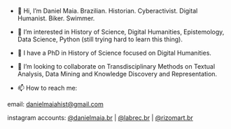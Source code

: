 - 👋 Hi, I’m Daniel Maia. Brazilian. Historian. Cyberactivist. Digital Humanist. Biker. Swimmer. 
- 👀 I’m interested in History of Science, Digital Humanities, Epistemology, Data Science, Python (still trying hard to learn this thing). 
- 🌱 I have a PhD in History of Science focused on Digital Humanities.
- 💞️ I’m looking to collaborate on Transdisciplinary Methods on Textual Analysis, Data Mining and Knowledge Discovery and Representation.

- 📫 How to reach me: 

email: danielmaiahist@gmail.com

instagram accounts: [@danielmaia.br](https://www.instagram.com/danielmaia.br) | [@labrec.br](https://www.instagram.com/labrec.br) | [@rizomart.br](https://www.instagram.com/rizomart.br)

